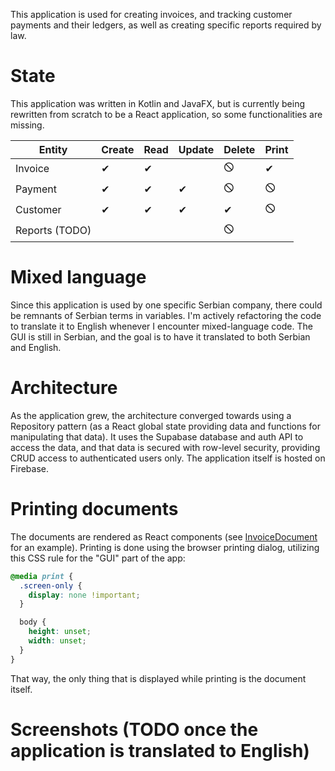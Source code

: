This application is used for creating invoices, and tracking customer payments and their ledgers, as well as creating
specific reports required by law.

# State
This application was written in Kotlin and JavaFX, but is currently being rewritten from scratch to be a React application,
so some functionalities are missing.

| Entity         | Create | Read | Update | Delete | Print |
|----------------|--------|------|--------|--------|-------|
| Invoice        | ✔      | ✔    |        | 🛇     | ✔     |
| Payment        | ✔      | ✔    | ✔      | 🛇     | 🛇    |
| Customer       | ✔      | ✔    | ✔      | ✔      | 🛇    |
| Reports (TODO) |        |      |        | 🛇     |       |

# Mixed language
Since this application is used by one specific Serbian company, there could be remnants of Serbian terms in variables.
I'm actively refactoring the code to translate it to English whenever I encounter mixed-language code. The GUI is still
in Serbian, and the goal is to have it translated to both Serbian and English.

# Architecture
As the application grew, the architecture converged towards using a Repository pattern (as a React global state providing data
and functions for manipulating that data). It uses the Supabase database and auth API to access the data, and that data
is secured with row-level security, providing CRUD access to authenticated users only. The application itself is hosted
on Firebase.

# Printing documents
The documents are rendered as React components (see [InvoiceDocument](https://github.com/aleksandar-stefanovic/bio-light-web/blob/master/src/document/InvoiceDocument.tsx)
for an example). Printing is done using the browser printing dialog, utilizing this CSS rule for the "GUI" part of the app:
```css
@media print {
  .screen-only {
    display: none !important;
  }

  body {
    height: unset;
    width: unset;
  }
}
```
That way, the only thing that is displayed while printing is the document itself.

# Screenshots (TODO once the application is translated to English)
